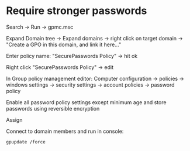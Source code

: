 # Require stronger passwords
Search -> Run -> gpmc.msc

Expand Domain tree -> Expand domains -> right click on target domain -> "Create a GPO in this domain, and link it here..."

Enter policy name: "SecurePasswords Policy" -> hit ok

Right click "SecurePasswords Policy" -> edit

In Group policy management editor:
Computer configuration -> policies -> windows settings -> security settings -> account policies -> password policy

Enable all password policy settings except minimum age and store passwords using reversible encryption

Assign 

Connect to domain members and run in console:
```
gpupdate /force
```

